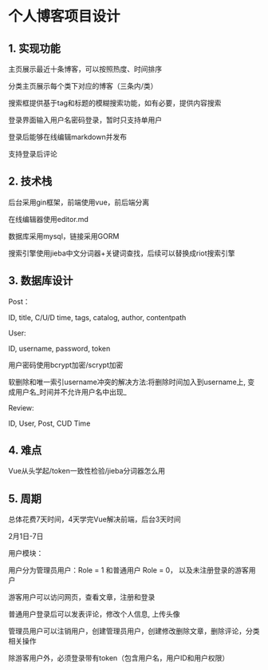 # 个人博客项目设计

## 1. 实现功能

主页展示最近十条博客，可以按照热度、时间排序

分类主页展示每个类下对应的博客（三条内/类）

搜索框提供基于tag和标题的模糊搜索功能，如有必要，提供内容搜索

登录界面输入用户名密码登录，暂时只支持单用户

登录后能够在线编辑markdown并发布

支持登录后评论

## 2. 技术栈

后台采用gin框架，前端使用vue，前后端分离

在线编辑器使用editor.md

数据库采用mysql，链接采用GORM

搜索引擎使用jieba中文分词器+关键词查找，后续可以替换成riot搜索引擎


## 3. 数据库设计

Post：

ID, title, C/U/D time, tags, catalog, author, contentpath

User:

ID, username, password, token

用户密码使用bcrypt加密/scrypt加密

软删除和唯一索引username冲突的解决方法:将删除时间加入到username上, 变成用户名\_时间并不允许用户名中出现\_

Review:

ID, User, Post, CUD Time

## 4. 难点

Vue从头学起/token一致性检验/jieba分词器怎么用

## 5. 周期

总体花费7天时间，4天学完Vue解决前端，后台3天时间

2月1日-7日



用户模块：

用户分为管理员用户：Role = 1 和普通用户 Role = 0， 以及未注册登录的游客用户

游客用户可以访问网页，查看文章，注册和登录

普通用户登录后可以发表评论，修改个人信息, 上传头像

管理员用户可以注销用户，创建管理员用户，创建修改删除文章，删除评论，分类相关操作

除游客用户外，必须登录带有token（包含用户名，用户ID和用户权限）

